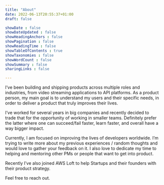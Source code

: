 ```yaml
---
title: "About"
date: 2022-06-13T20:55:37+01:00
draft: false

showDate : false
showDateUpdated : false
showHeadingAnchors : false
showPagination : false
showReadingTime : false
showTableOfContents : true
showTaxonomies : false 
showWordCount : false
showSummary : false
sharingLinks : false

---
```


I’ve been building and shipping products across multiple roles and industries, from video streaming applications to API platforms. As a product person, my main goal is to understand my users and their specific needs, in order to deliver a product that truly improves their lives.

I’ve worked for several years in big companies and recently decided to trade that for the opportunity of working in smaller teams. Definitely prefer the latter where one can succeed/fail faster, learn faster, and overall have a way bigger impact.

Currently, I am focused on improving the lives of developers worldwide. I’m trying to write more about my previous experiences / random thoughts and would love to gather your feedback on it. I also love to dedicate my time to helping and mentoring other PMs or people that want to get into product.

Recently I’ve also joined AWS Loft to help Startups and their founders with their product strategy.

Feel free to reach out.
